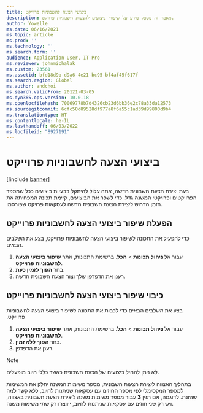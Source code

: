```yaml
---
title: ביצועי הצעה לחשבוניות פרוייקט
description: מאמר זה מספק מידע על שיפורי ביצועים להצעות חשבוניות פרויקט.
author: Yowelle
ms.date: 06/16/2021
ms.topic: article
ms.prod: ''
ms.technology: ''
ms.search.form: ''
audience: Application User, IT Pro
ms.reviewer: johnmichalak
ms.custom: 23561
ms.assetid: bfd18d9b-d9a6-4e21-bc95-bf4af45f617f
ms.search.region: Global
ms.author: andchoi
ms.search.validFrom: 20121-03-05
ms.dyn365.ops.version: 10.0.18
ms.openlocfilehash: 70069778b7d4326cb23d6bb36e2c78a33da12573
ms.sourcegitcommit: 6cfc50d89528df977a8f6a55c1ad39d99800d9b4
ms.translationtype: HT
ms.contentlocale: he-IL
ms.lasthandoff: 06/03/2022
ms.locfileid: "8927191"
---
```

# <a name="project-invoice-proposal-performance"></a>ביצועי הצעה לחשבוניות פרוייקט

[!include [banner](../includes/banner.md)]

בעת יצירת הצעת חשבונית חדשה, אתה עלול להיתקל בבעיות ביצועים ככל שמספר הפרויקטים ופרויקטי המשנה גדל. כדי לשפר את הביצועים, קיימת תכונה המפחיתה את הזמן הדרוש ליצירת הצעת חשבונית חדשה לעסקאות פרויקט שפורסמו.

## <a name="enable-project-invoice-proposal-performance-enhancement"></a>הפעלת שיפור ‏‫ביצועי הצעה לחשבוניות פרוייקט‬
כדי להפעיל את התכונה ל‏‫שיפור ביצועי הצעה לחשבוניות פרוייקט‬, בצע את השלבים הבאים.

1.  עבור אל **ניהול תכונות** > **הכל**. ברשימת התכונות, אתר **שיפור ‏‫ביצועי הצעה לחשבוניות פרוייקט‬**.
2.  בחר **הפוך לזמין כעת**.
3.  רענן את הדפדפן שלך וצור הצעת חשבונית חדשה.

## <a name="turn-off-project-invoice-proposal-performance-enhancement"></a>כיבוי שיפור ‏‫ביצועי הצעה לחשבוניות פרוייקט‬
בצע את השלבים הבאים כדי לכבות את התכונה ל‏‫שיפור ביצועי הצעה לחשבוניות פרוייקט.

1.  עבור אל **ניהול תכונות** > **הכל**. ברשימת התכונות, אתר **שיפור ‏‫ביצועי הצעה לחשבוניות פרוייקט‬**.
2.  בחר **הפוך ללא זמין**.
3.  רענן את הדפדפן.

> [!NOTE]
> לא ניתן להחיל ביצועים של הצעת חשבונית כאשר כללי חיוב מופעלים.
> 
> בתהליך האצווה ליצירת הצעות חשבונית, מספר משימות המשנה יחלק את המשימות למספר המקסימלי לפי מספר החוזים עם עסקאות שניתנות לחיוב, ללא קשר למה שהזנת. לדוגמה, אם תזין **3** עבור מספר משימות משנה ליצירת הצעת חשבונית באצווה, ויש רק שני חוזים עם עסקאות שניתנות לחיוב, ייווצרו רק שתי משימות משנה.
